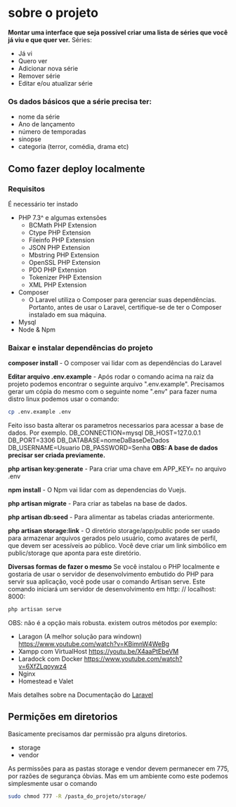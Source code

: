 # sobre o projeto
**Montar uma interface que seja possível criar uma lista de séries que você já viu e que quer ver.**
Séries:
- Já vi
- Quero ver
- Adicionar nova série
- Remover série
- Editar e/ou atualizar série

### Os dados básicos que a série precisa ter:
- nome da série
- Ano de lançamento
- número de temporadas
- sinopse
- categoria (terror, comédia, drama etc)

## Como fazer deploy localmente
### Requisitos 
É necessário ter instado 
- PHP 7.3^ e algumas extensões
    - BCMath PHP Extension
    - Ctype PHP Extension
    - Fileinfo PHP Extension
    - JSON PHP Extension
    - Mbstring PHP Extension
    - OpenSSL PHP Extension
    - PDO PHP Extension
    - Tokenizer PHP Extension
    - XML PHP Extension
- Composer
    - O Laravel utiliza o Composer para gerenciar suas dependências. Portanto, antes de usar o Laravel, certifique-se de ter o Composer instalado em sua máquina.
- Mysql 
- Node & Npm

### Baixar e instalar dependências do projeto
**composer install** - O composer vai lidar com as dependências do Laravel

**Editar arquivo .env.example** - Após rodar o comando acima na raiz da projeto podemos encontrar o seguinte arquivo ".env.example". Precisamos gerar um cópia do mesmo com o seguinte nome ".env" para fazer numa distro linux podemos usar o comando:
~~~bash
cp .env.example .env
~~~
Feito isso basta alterar os parametros necessarios para acessar a base de dados. Por exemplo.
DB_CONNECTION=mysql
DB_HOST=127.0.0.1
DB_PORT=3306
DB_DATABASE=nomeDaBaseDeDados
DB_USERNAME=Usuario
DB_PASSWORD=Senha
**OBS: A base de dados precisar ser criada previamente.**

**php artisan key:generate** - Para criar uma chave em APP_KEY= no arquivo .env

**npm install** - O Npm vai lidar com as dependencias do Vuejs.

**php artisan migrate** - Para criar as tabelas na base de dados.

**php artisan db:seed** - Para alimentar as tabelas criadas anteriormente.

**php artisan storage:link** - O diretório storage/app/public pode ser usado para armazenar arquivos gerados pelo usuário, como avatares de perfil, que devem ser acessíveis ao público. Você deve criar um link simbólico em public/storage que aponta para este diretório.

**Diversas formas de fazer o mesmo**
 Se você instalou o PHP localmente e gostaria de usar o servidor de desenvolvimento embutido do PHP para servir sua aplicação, você pode usar o comando Artisan serve. Este comando iniciará um servidor de desenvolvimento em http: // localhost: 8000:
~~~bash
php artisan serve
~~~

OBS: não é a opção mais robusta. existem outros métodos por exemplo:
- Laragon (A melhor solução para windown)  https://www.youtube.com/watch?v=KBimnW4WeBg
- Xampp com VirtualHost https://youtu.be/X4aaPtEbeVM
- Laradock com Docker https://www.youtube.com/watch?v=6XfZLqoywz4
- Nginx 
- Homestead e Valet

Mais detalhes sobre na Documentação do  [Laravel](https://laravel.com/docs/8.x#server-requirements) 


## Permições em diretorios
Basicamente precisamos dar permissão pra alguns diretorios.
- storage 
- vendor 

As permissões para as pastas storage e vendor devem permanecer em 775, por razões de segurança óbvias.
Mas em um ambiente como este podemos simplesmente usar o comando
~~~bash
sudo chmod 777 -R /pasta_do_projeto/storage/
~~~